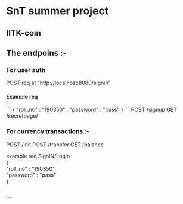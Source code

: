 

# SnT summer project
## IITK-coin 

 <h2>The endpoins :-</h2>
<h3>For user auth</h3>                    
 POST  req at  "http://localhost:8080/signin" <br>
<h4>Example req </h4>
``` 
{
    "roll_no" : "190350" ,
    "password" : "pass"
} 
 ```                  
 POST   /signup  
 GET    /secretpage/
 <h3>For currency transactions :-  </h3>                 
 POST   /init  
 POST   /transfer                   
 GET    /balance                  
                  
               
example req SignIN/Login <br>
{ <br>
 <t>   "roll_no" : "190350" , <br>
 <t> "password" : "pass" <br>
} <br>

<br>
```